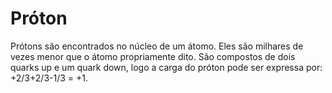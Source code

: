 # Próton

Prótons são encontrados no núcleo de um átomo. Eles são milhares de vezes menor
que o átomo propriamente dito. São compostos de dois quarks up e um quark down,
logo a carga do próton pode ser expressa por: +2/3+2/3-1/3 = +1.
